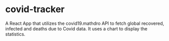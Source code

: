 # covid-tracker
A React App that utilizes the covid19.mathdro API to fetch global recovered, infected and deaths due to Covid data. It uses a chart to display the statistics.
